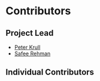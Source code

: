 # Contributors

## Project Lead

* [Peter Krull](https://github.com/pkrull-ansys)
* [Safee Rehman](https://github.com/safeerehman)

## Individual Contributors
